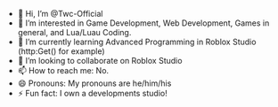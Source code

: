 - 👋 Hi, I’m @Twc-Official
- 👀 I’m interested in Game Development, Web Development, Games in general, and Lua/Luau Coding.
- 🌱 I’m currently learning Advanced Programming in Roblox Studio (http:Get() for example)
- 💞️ I’m looking to collaborate on Roblox Studio
- 📫 How to reach me: No.
- 😄 Pronouns: My pronouns are he/him/his
- ⚡ Fun fact: I own a developments studio!

<!---
Twc-Official/Twc-Official is a ✨ special ✨ repository because its `README.md` (this file) appears on your GitHub profile.
You can click the Preview link to take a look at your changes.
--->
